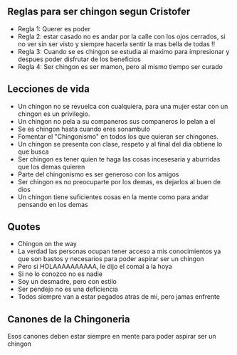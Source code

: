 ## Reglas para ser chingon segun Cristofer ##

* Regla 1: Querer es poder  
* Regla 2: estar casado no es andar por la calle con los ojos cerrados, si no ver sin ser visto y siempre hacerla sentir la mas bella de todas !!
* Regla 3: Cuando se es chingon se estudia al maximo para impresionar y despues poder disfrutar de los beneficios
* Regla 4: Ser chingon es ser mamon, pero al mismo tiempo ser curado

## Lecciones de vida ##

* Un chingon no se revuelca con cualquiera, para una mujer estar con un chingon es un privilegio.
* Un chingon no pela a su companeros sus companeros lo pelan a el
* Se es chingon hasta cuando eres sonambulo
* Fomentar el "Chingonismo" en todos los que quieran ser chingones.
* Un chingon se presenta con clase, respeto y al final del dia obtiene lo que busca
* Ser chingon es tener quien te haga las cosas incesesaria y aburridas que los demas quieren
* Parte del chingonismo es ser generoso con los amigos
* Ser chingon es no preocuparte por los demas, es dejarlos al buen de dios
* Un chingon tiene suficientes cosas en la mente como para andar pensando en los demas

## Quotes ##
* Chingon on the way
* La verdad las personas ocupan tener acceso a mis conocimientos ya que son bastos y necesarios para poder aspirar ser un chingon
* Pero si HOLAAAAAAAAAA, le dijo el comal a la hoya
* Si no lo conozco no es nadie
* Soy un desmadre, pero con estilo
* Ser pendejo no es una deficiencia
* Todos siempre van a estar pegados atras de mi, pero jamas enfrente


## Canones de la Chingoneria ##
Esos canones deben estar siempre en mente para poder aspirar ser un chingon
